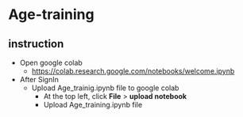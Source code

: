 # Age-training
## instruction
* Open google colab
  * https://colab.research.google.com/notebooks/welcome.ipynb
* After SignIn
  * Upload Age_trainig.ipynb file to google colab 
    * At the top left, click **File** > **upload notebook**
    * Upload Age_training.ipynb file
   
    
